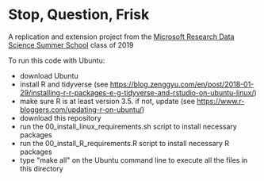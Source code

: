 # Stop, Question, Frisk

A replication and extension project from the [Microsoft Research Data Science Summer School](https://www.microsoft.com/en-us/research/academic-program/data-science-summer-school/) class of 2019

To run this code with Ubuntu:
- download Ubuntu
- install R and tidyverse (see https://blog.zenggyu.com/en/post/2018-01-29/installing-r-r-packages-e-g-tidyverse-and-rstudio-on-ubuntu-linux/)
- make sure R is at least version 3.5. if not, update (see https://www.r-bloggers.com/updating-r-on-ubuntu/)
- download this repository
- run the 00_install_linux_requirements.sh script to install necessary packages
- run the 00_install_R_requirements.R script to install necessary R packages
- type "make all" on the Ubuntu command line to execute all the files in this directory